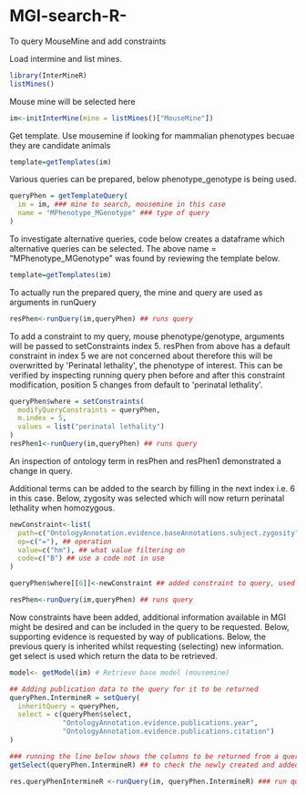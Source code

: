 # MGI-search-R-
To query MouseMine and add constraints


Load intermine and list mines.

```R
library(InterMineR)
listMines()
```
Mouse mine will be selected here
```R
im<-initInterMine(mine = listMines()["MouseMine"])
```

Get template. Use mousemine if looking for mammalian phenotypes becuae they are candidate animals
```R
template=getTemplates(im)
```
Various queries can be prepared, below phenotype_genotype is being used.
```R
queryPhen = getTemplateQuery(
  im = im, ### mine to search, mousemine in this case
  name = "MPhenotype_MGenotype" ### type of query
)
```

To investigate alternative queries, code below creates a dataframe which alternative queries can be selected.
The above name = "MPhenotype_MGenotype" was found by reviewing the template below.
```R
template=getTemplates(im)
```

To actually run the prepared query, the mine and query are used as arguments in runQuery
```R
resPhen<-runQuery(im,queryPhen) ## runs query
```

To add a constraint to my query, mouse phenotype/genotype, arguments will be passed to setConstraints index 5.
resPhen from above has a default constraint in index 5 we are not concerned about therefore this will be overwritted
by 'Perinatal lethality', the phenotype of interest. This can be verified by inspecting running query phen before and
after this constraint modification, position 5 changes from default to 'perinatal lethality'.

```R
queryPhen$where = setConstraints(
  modifyQueryConstraints = queryPhen,
  m.index = 5,
  values = list("perinatal lethality")
)
resPhen1<-runQuery(im,queryPhen) ## runs query
```
An inspection of ontology term in resPhen and resPhen1 demonstrated a change in query.

Additional terms can be added to the search by filling in the next index i.e. 6 in this case. Below, zygosity was
selected which will now return perinatal lethality when homozygous.

```R
newConstraint<-list(
  path=c("OntologyAnnotation.evidence.baseAnnotations.subject.zygosity"), ## path where constraint put on
  op=c("="), ## operation
  value=c("hm"), ## what value filtering on
  code=c("B") ## use a code not in use
)

queryPhen$where[[6]]<-newConstraint ## added constraint to query, used 6 which was next free index

resPhen<-runQuery(im,queryPhen) ## runs query
```

Now constraints have been added, additional information available in MGI might be desired and can be included in the query
to be requested. Below, supporting evidence is requested by way of publications. Below, the previous query is inherited
whilst requesting (selecting) new information. get select is used which return the data to be retrieved.


```R
model<- getModel(im) # Retrieve base model (mousemine)

## Adding publication data to the query for it to be returned
queryPhen.IntermineR = setQuery(
  inheritQuery = queryPhen,
  select = c(queryPhen$select,
             "OntologyAnnotation.evidence.publications.year",
             "OntologyAnnotation.evidence.publications.citation")
)

### running the line below shows the columns to be returned from a query
getSelect(queryPhen.IntermineR) ## to check the newly created and added columns

res.queryPhenIntermineR <-runQuery(im, queryPhen.IntermineR) ### run query with new requests included
```

